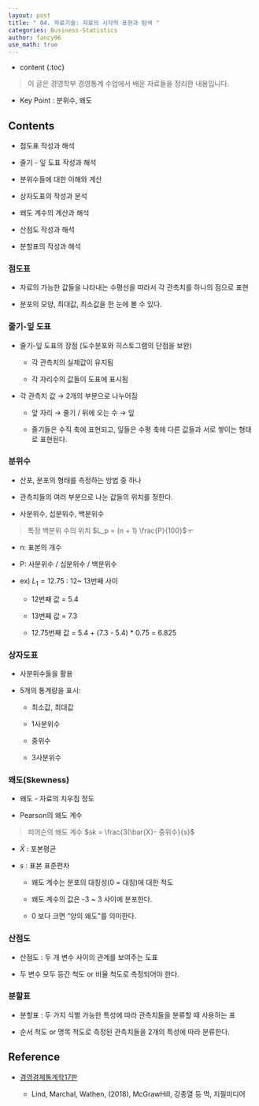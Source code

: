 ```yaml
---
layout: post
title: " 04. 자료기술: 자료의 시각적 표현과 탐색 "
categories: Business-Statistics
author: fancy96
use_math: true
---
```

* content
{:toc}

> 이 글은 경영학부 경영통계 수업에서 배운 자료들을 정리한 내용입니다.

*  Key Point  : 분위수, 왜도

## Contents

* 점도표 작성과 해석

* 줄기 - 잎 도표 작성과 해석

* 분위수들에 대한 이해와 계산

* 상자도표의 작성과 분석

* 왜도 계수의 계산과 해석

* 산점도 작성과 해석

* 분할표의 작성과 해석

### 점도표

* 자료의 가능한 값들을 나타내는 수평선을 따라서 각 관측치를 하나의 점으로 표현

* 분포의 모양, 최대값, 최소값을 한 눈에 볼 수 있다.

### 줄기-잎 도표

* 줄기-잎 도표의 장점 (도수분포와 히스토그램의 단점을 보완)

  * 각 관측치의 실제값이 유지됨
    
  * 각 자리수의 값들이 도표에 표시됨

* 각 관측치 값 → 2개의 부분으로 나누어짐
  
  * 앞 자리 → 줄기 / 뒤에 오는 수 → 잎
    
  * 줄기들은 수직 축에 표현되고,  잎들은 수평 축에 다른 값들과 서로 쌓이는 형태로 표현된다.

### 분위수

* 산포, 분포의 형태를 측정하는 방법 중 하나

* 관측치들의 여러 부분으로 나눈 값들의 위치를 정한다.

* 사분위수, 십분위수, 백분위수

> 특정 백분위 수의 위치
$L_p = (n + 1) \frac{P}{100}$ㅜ


* n: 표본의 개수

* P: 사분위수 / 십분위수 / 백분위수

* ex) $L_1 = 12.75$ : 12~ 13번째 사이

  * 12번째 값 = 5.4

  * 13번째 값 = 7.3

  * 12.75번째 값 = 5.4 + (7.3 - 5.4) * 0.75 = 6.825

### 상자도표

* 사분위수들을 활용

* 5개의 통계량을 표시:
  
  * 최소값, 최대값
    
  * 1사분위수
    
  * 중위수
    
  * 3사분위수

### 왜도(Skewness)

* 왜도 - 자료의 치우짐 정도

* Pearson의 왜도 계수

> 피어슨의 왜도 계수
$sk = \frac{3(\bar{X}- 중위수}{s}$

* $\bar{X}$ : 포본평균

* $s$ : 표본 표준편차

  * 왜도 계수는 분포의 대칭성(0 = 대칭)에 대한 척도
  
  * 왜도 계수의 값은 -3 ~ 3 사이에 분포한다.
  
  * 0 보다 크면 “양의 왜도"를 의미한다.

### 산점도

* 산점도 : 두 개 변수 사이의 관계를 보여주는 도표

* 두 변수 모두 등간 척도 or 비율 척도로 측정되어야 한다.

### 분할표

* 분할표 : 두 가지 식별 가능한 특성에 따라 관측치들을 분류할 때 사용하는 표

* 순서 척도 or 명목 척도로 측정된 관측치들을 2개의 특성에 따라 분류한다.

## Reference

* [경영경제통계학17판](https://m.yes24.com/Goods/Detail/60561679)

  * Lind, Marchal, Wathen, (2018), McGrawHill, 강종열 등 역, 지필미디어
